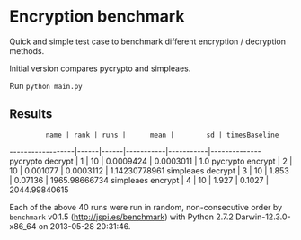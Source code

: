 # Encryption benchmark

Quick and simple test case to benchmark different encryption / decryption methods.

Initial version compares pycrypto and simpleaes.

Run `python main.py`

## Results

             name | rank | runs |      mean |        sd | timesBaseline
------------------|------|------|-----------|-----------|--------------
 pycrypto decrypt |    1 |   10 | 0.0009424 | 0.0003011 |           1.0
 pycrypto encrypt |    2 |   10 |  0.001077 | 0.0003112 | 1.14230778961
simpleaes decrypt |    3 |   10 |     1.853 |   0.07136 | 1965.98666734
simpleaes encrypt |    4 |   10 |     1.927 |    0.1027 | 2044.99840615

Each of the above 40 runs were run in random, non-consecutive order by
`benchmark` v0.1.5 (http://jspi.es/benchmark) with Python 2.7.2
Darwin-12.3.0-x86_64 on 2013-05-28 20:31:46.
